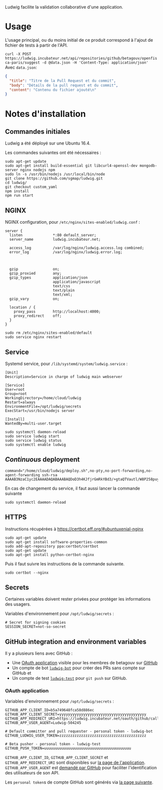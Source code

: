 Ludwig facilite la validation collaborative d'une application.


# Usage

L'usage principal, ou du moins initial de ce produit correspond à l'ajout de fichier de tests à partir de l'API.

`curl -X POST https://ludwig.incubateur.net/api/repositories/github/betagouv/openfisca-paris/suggest -d @data.json -H 'Content-Type: application/json'`
Avec `data.json`:
```json
{
  "title": "Titre de la Pull Request et du commit",
  "body": "Détails de la pull request et du commit",
  "content": "Contenu du fichier ajouté\n"
}
```

# Notes d'installation

## Commandes initiales

Ludwig a été déployé sur une Ubuntu 16.4.

Les commandes suivantes ont été nécessaires :
```shell
sudo apt-get update
sudo apt-get install build-essential git libcurl4-openssl-dev mongodb-server nginx nodejs npm
sudo ln -s /usr/bin/nodejs /usr/local/bin/node
git clone https://github.com/sgmap/ludwig.git
cd ludwig/
git checkout custom_yaml
npm install
npm run start
```

## NGINX

NGINX configuration, pour `/etc/nginx/sites-enabled/ludwig.conf` :
```
server {
  listen              *:80 default_server;
  server_name         ludwig.incubateur.net;

  access_log          /var/log/nginx/ludwig.access.log combined;
  error_log           /var/log/nginx/ludwig.error.log;



  gzip                on;
  gzip_proxied        any;
  gzip_types          application/json
                      application/javascript
                      text/css
                      text/plain
                      text/xml;
  gzip_vary           on;

  location / {
    proxy_pass        http://localhost:4000;
    proxy_redirect    off;
  }
}
```

```
sudo rm /etc/nginx/sites-enabled/default
sudo service nginx restart
```

## Service

Systemd service, pour `/lib/systemd/system/ludwig.service` :
```
[Unit]
Description=Service in charge of ludwig main webserver

[Service]
User=root
Group=root
WorkingDirectory=/home/cloud/ludwig
Restart=always
EnvironmentFile=/opt/ludwig/secrets
ExecStart=/usr/bin/nodejs server

[Install]
WantedBy=multi-user.target
```

```
sudo systemctl daemon-reload
sudo service ludwig start
sudo service ludwig status
sudo systemctl enable ludwig
```

## _Continuous_ deployment

```
command="/home/cloud/ludwig/deploy.sh",no-pty,no-port-forwarding,no-agent-forwarding ssh-rsa AAAAB3NzaC1yc2EAAAADAQABAAABAQDoD3h4KJfjrGmRkYBd3/+gtaQTVautl/W8P258puydWx/ON5gZeyNuYBMzBaix9SfZk5qkY+U6y1PrnqKqjYQLJVU5IVcHkgaBGREQmOCQyfdBvpuXBeAVvmqEodeS32PtjNVC8F32CMwFZxJs0dCpMWyPkX2cLElZrqZdX6n+Ki2BbpHTwcEi2YRM6gmKxMStsYVxjTCpx90B2lnNuByoIb+saz5+g8ivF3XySxLQKJ72g8NC6mg1FZewsTCmvfpPL3gX3+v62CRjRMb68YgCBFAW7aKv/9XtNCr9jo+icpDcpD3js9/qvHKHE0yJEKSj1U2MsHdGP1qivRGf4iGB
```

En cas de changement du service, il faut aussi lancer la commande suivante
```
sudo systemctl daemon-reload
```

## HTTPS

Instructions récupérées à https://certbot.eff.org/#ubuntuxenial-nginx

```
sudo apt-get update
sudo apt-get install software-properties-common
sudo add-apt-repository ppa:certbot/certbot
sudo apt-get update
sudo apt-get install python-certbot-nginx
```

Puis il faut suivre les instructions de la commande suivante.
```
sudo certbot --nginx
```

## Secrets

Certaines variables doivent rester privées pour protéger les informations des usagers.

Variables d'environnement pour `/opt/ludwig/secrets` :
```
# Secret for signing cookies
SESSION_SECRET=not-so-secret
```

## GitHub integration and environment variables

Il y a plusieurs liens avec GitHub :
- Une [OAuth application](https://developer.github.com/apps/building-oauth-apps/) visible pour les membres de betagouv sur [GitHub](https://github.com/organizations/betagouv/settings/applications/504245)
- Un compte de bot [`ludwig-bot`](https://github.com/ludwig-bot) pour créer des PRs sans compte sur GitHub et
- Un compte de test [`ludwig-test`](https://github.com/ludwig-test) pour `git push` sur GitHub.

### OAuth application

Variables d'environnement pour `/opt/ludwig/secrets` :
```
GITHUB_APP_CLIENT_ID=b5a749648fca58d886ec
GITHUB_APP_CLIENT_SECRET=yyyyyyyyyyyyyyyyyyyyyyyyyyyyyyyyyyyyyyyy
GITHUB_APP_REDIRECT_URI=https://ludwig.incubateur.net/oauth/github/callback
GITHUB_APP_USER_AGENT=Ludwig-504245

# Default committer and pull requester - personal token - ludwig-bot
GITHUB_LUDWIG_USER_TOKEN=zzzzzzzzzzzzzzzzzzzzzzzzzzzzzzzzzzzzzzzz

# Beta pusher - personal token - ludwig-test
GITHUB_PUSH_TOKEN=uuuuuuuuuuuuuuuuuuuuuuuuuuuuuuuuuuuuuuuu
```

`GITHUB_APP_CLIENT_ID`, `GITHUB_APP_CLIENT_SECRET` et `GITHUB_APP_REDIRECT_URI` sont disponibles sur [la page de l'application](https://github.com/organizations/betagouv/settings/applications/504245).
`GITHUB_APP_USER_AGENT` est [demandé par GitHub](https://developer.github.com/v3/#user-agent-required) pour faciliter l'identification des utilisateurs de son API.

Les `personal token`s de compte GitHub sont générés via [la page suivante](https://github.com/settings/tokens).
